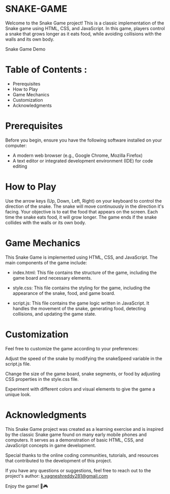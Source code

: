 # SNAKE-GAME
Welcome to the Snake Game project! This is a classic implementation of the Snake game using HTML, CSS, and JavaScript. In this game, players control a snake that grows longer as it eats food, while avoiding collisions with the walls and its own body.

Snake Game Demo

# Table of Contents : 
- Prerequisites
- How to Play
- Game Mechanics
- Customization
- Acknowledgments


# Prerequisites
 Before you begin, ensure you have the following software installed on your computer:

- A modern web browser (e.g., Google Chrome, Mozilla Firefox)
- A text editor or integrated development environment (IDE) for code editing

# How to Play
Use the arrow keys (Up, Down, Left, Right) on your keyboard to control the direction of the snake.
The snake will move continuously in the direction it's facing.
Your objective is to eat the food that appears on the screen. Each time the snake eats food, it will grow longer.
The game ends if the snake collides with the walls or its own body.

# Game Mechanics

This Snake Game is implemented using HTML, CSS, and JavaScript. The main components of the game include:

- index.html: This file contains the structure of the game, including the game board and necessary elements.

- style.css: This file contains the styling for the game, including the appearance of the snake, food, and game board.

- script.js: This file contains the game logic written in JavaScript. It handles the movement of the snake, generating food, detecting collisions, and updating the game state.

# Customization
Feel free to customize the game according to your preferences:

Adjust the speed of the snake by modifying the snakeSpeed variable in the script.js file.

Change the size of the game board, snake segments, or food by adjusting CSS properties in the style.css file.

Experiment with different colors and visual elements to give the game a unique look.

# Acknowledgments
This Snake Game project was created as a learning exercise and is inspired by the classic Snake game found on many early mobile phones and computers. It serves as a demonstration of basic HTML, CSS, and JavaScript concepts in game development.

Special thanks to the online coding communities, tutorials, and resources that contributed to the development of this project.

If you have any questions or suggestions, feel free to reach out to the project's author: k.yagneshreddy281@gmail.com

Enjoy the game! 🐍🎮
